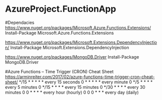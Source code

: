 ﻿# AzureProject.FunctionApp

#Dependacies
https://www.nuget.org/packages/Microsoft.Azure.Functions.Extensions/
Install-Package Microsoft.Azure.Functions.Extensions

https://www.nuget.org/packages/Microsoft.Extensions.DependencyInjection/
Install-Package Microsoft.Extensions.DependencyInjection

https://www.nuget.org/packages/MongoDB.Driver
Install-Package MongoDB.Driver

#Azure Functions – Time Trigger (CRON) Cheat Sheet
https://arminreiter.com/2017/02/azure-functions-time-trigger-cron-cheat-sheet/
*/15 * * * * * every 15 seconds
0 * * * * * every minute
0 */5 * * * * every 5 minutes
0 */15 * * * * every 15 minutes
0 */30 * * * * every 30 minutes
0 0 * * * *    every hour (hourly)
0 0 0 * * * every day (daily)